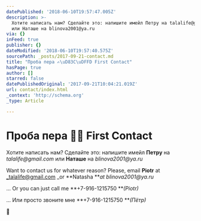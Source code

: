 ```yaml
---
datePublished: '2018-06-10T19:57:47.005Z'
description: >-
  Хотите написать нам? Сделайте это: напишите имейл Петру на talalife@gmail.com
  или Наташе на blinova2001@ya.ru
via: {}
inFeed: true
publisher: {}
dateModified: '2018-06-10T19:57:40.575Z'
sourcePath: _posts/2017-09-21-contact.md
title: "Проба пера ✍\uD83C\uDFFD First Contact"
hasPage: true
author: []
starred: false
datePublishedOriginal: '2017-09-21T10:04:21.019Z'
url: contact/index.html
_context: 'http://schema.org'
_type: Article

---
```

# Проба пера ✍🏽 First Contact

Хотите написать нам? Сделайте это: напишите имейл **Петру** на _talalife@gmail.com_ или **Наташе** на _blinova2001@ya.ru_

Want to contact us for whatever reason? Please, email **Piotr** at _talalife@gmail.com _or **Natasha **_at blinova2001@ya.ru_

... Or you can just call me **+7-916-1215750 **_(Piotr)_

... Или просто звоните мне **+7-916-1215750 **_(Пётр)_

💌
